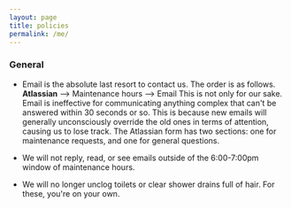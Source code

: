 ```yaml
---
layout: page
title: policies
permalink: /me/
---
```


### General 
- Email is the absolute last resort to contact us. The order is as follows.
**Atlassian** --> Maintenance hours --> Email
This is not only for our sake. Email is ineffective for communicating anything complex that can't be answered within 30 seconds or so. This is because new emails will generally unconsciously override the old ones in terms of attention, causing us to lose track. The Atlassian form has two sections: one for maintenance requests, and one for general questions. 

- We will not reply, read, or see emails outside of the 6:00-7:00pm window of maintenance hours.

- We will no longer unclog toilets or clear shower drains full of hair. For these, you're on your own.
